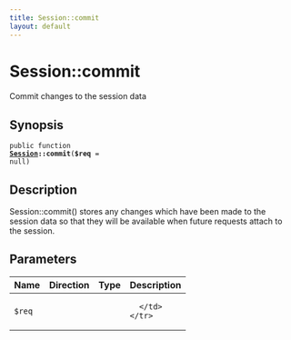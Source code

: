 ```yaml
---
title: Session::commit
layout: default
---
```


# Session::commit

Commit changes to the session data

## Synopsis

<code>public function <b><a href="Session">Session</a>::commit</b>(<b>$req</b> = null)</code>

## Description

Session::commit() stores any changes which have been made to the session
data so that they will be available when future requests attach to the
session.

## Parameters

<table>
  <thead>
    <tr>
      <th>Name</th>
      <th>Direction</th>
      <th>Type</th>
      <th>Description</th>
    </tr>
  </thead>
  <tbody>
    <tr>
      <td><code>$req</code>
      <td><i></i></td>
      <td></td>
      <td>

      </td>
    </tr>
  </tbody>
</table>


